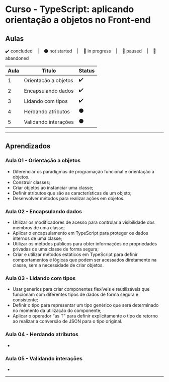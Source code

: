 # Curso - TypeScript: aplicando orientação a objetos no Front-end

## Aulas
<p>
  ✔️ concluded &nbsp;&nbsp;&nbsp;|&nbsp;&nbsp;&nbsp;
  ⚫ not started &nbsp;&nbsp;&nbsp;|&nbsp;&nbsp;&nbsp;
  🔵 in progress &nbsp;&nbsp;&nbsp;|&nbsp;&nbsp;&nbsp;
  🔶 paused &nbsp;&nbsp;&nbsp;|&nbsp;&nbsp;&nbsp;
  🔴 abandoned 
</p>

| Aula | Titulo | Status |
| --- | --- | --- |
| 1 | Orientação a objetos | ✔️ |
| 2 | Encapsulando dados | ✔️ |
| 3 | Lidando com tipos | ✔️ |
| 4 | Herdando atributos | ⚫ |
| 5 | Validando interações | ⚫ |

---

## Aprendizados

### Aula 01 - Orientação a objetos
<ul>
  <li>Diferenciar os paradigmas de programação funcional e orientação a objetos.</li>
  <li>Construir classes;</li>
  <li>Criar objetos ao instanciar uma classe;</li>
  <li>Definir atributos que são as características de um objeto;</li>
  <li>Desenvolver métodos para realizar ações em objetos.</li>
</ul>

### Aula 02 - Encapsulando dados
<ul>
  <li>Utilizar os modificadores de acesso para controlar a visibilidade dos membros de uma classe;</li>
  <li>Aplicar o encapsulamento em TypeScript para proteger os dados internos de uma classe;</li>
  <li>Utilizar os métodos públicos para obter informações de propriedades privadas de uma classe de forma segura;</li>
  <li>Criar e utilizar métodos estáticos em TypeScript para definir comportamentos e lógicas que podem ser acessados diretamente na classe, sem a necessidade de criar objetos.</li>
</ul>

### Aula 03 - Lidando com tipos
<ul>
  <li>Usar generics para criar componentes flexíveis e reutilizáveis que funcionam com diferentes tipos de dados de forma segura e consistente;</li>
  <li>Definir o tipo <T> para representar um tipo genérico que será determinado no momento da utilização do componente;</li>
  <li>Aplicar o operador “as T” para definir explicitamente o tipo de retorno ao realizar a conversão de JSON para o tipo original.  </li>
</ul>

### Aula 04 - Herdando atributos
<ul>
  <li></li>
</ul>

### Aula 05 - Validando interações
<ul>
  <li></li>
</ul>

---

<!-- ## 🎯 Projeto desenvolvido
Este é o screenshot do projeto que foi desenvolvido durante o curso:

<p align="center">
  <img alt="Miniatura da imagem do projeto"src="../../.github/preview-olaMundo.png">
</p> -->